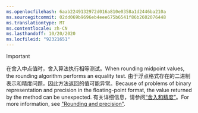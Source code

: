 ```yaml
---
ms.openlocfilehash: 6aab2249132972d016a810e0358a1d2446ba210a
ms.sourcegitcommit: 02dd069b9696eb4eee675b6541f86b2602076448
ms.translationtype: MT
ms.contentlocale: zh-CN
ms.lasthandoff: 10/20/2020
ms.locfileid: "92321651"
---
```


> [!IMPORTANT]
>  <span data-ttu-id="3a19b-101">在舍入中点值时，舍入算法执行相等测试。</span><span class="sxs-lookup"><span data-stu-id="3a19b-101">When rounding midpoint values, the rounding algorithm performs an equality test.</span></span> <span data-ttu-id="3a19b-102">由于浮点格式存在的二进制表示和精度问题，因此方法返回的值可能异常。</span><span class="sxs-lookup"><span data-stu-id="3a19b-102">Because of problems of binary representation and precision in the floating-point format, the value returned by the method can be unexpected.</span></span> <span data-ttu-id="3a19b-103">有关详细信息，请参阅[“舍入和精度”](xref:System.Math.Round%2A#rounding-and-precision)。</span><span class="sxs-lookup"><span data-stu-id="3a19b-103">For more information, see ["Rounding and precision"](xref:System.Math.Round%2A#rounding-and-precision).</span></span>

